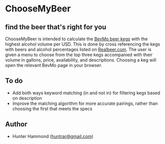 # ChooseMyBeer

## find the beer that's right for you
ChooseMyBeer is intended to calculate the [BevMo beer kegs](http://www.bevmo.com/Shop/ProductList.aspx/Beer/Kegs/_/N-15Z1z141vn?DNID=Beer) with the highest alcohol volume per USD. This is done by cross referencing the kegs with beers and alcohol percentages listed on [Realbeer.com](http://www.realbeer.com/edu/health/calories.php). The user is given a menu to choose from the top three kegs accompanied with their volume in gallons, price, availability, and descriptions. Choosing a keg will open the relevant BevMo page in your browser.

## To do
* Add both ways keyword matching (in and not in) for filtering kegs based on description
* Improve the matching algorithm for more accurate pairings, rather than choosing the first that meets the specs

## Author
* Hunter Hammond (huntrar@gmail.com)

